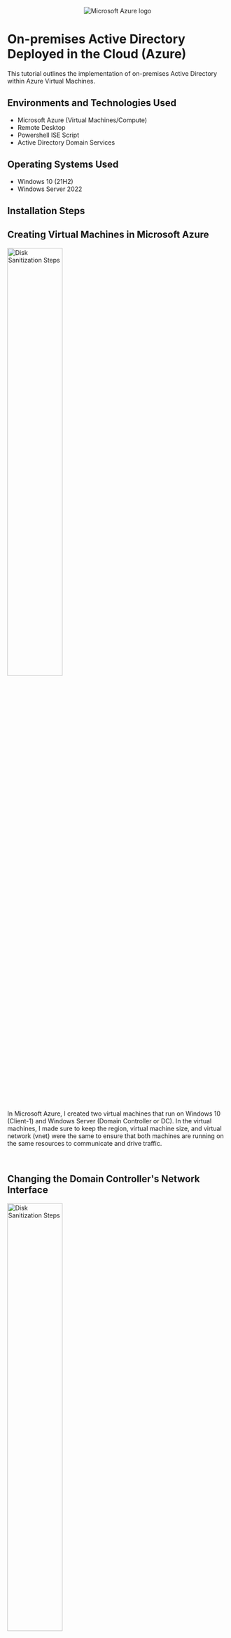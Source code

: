 <p align="center">
<img src="https://i.imgur.com/pU5A58S.png" alt="Microsoft Azure logo"/>
</p>

<h1>On-premises Active Directory Deployed in the Cloud (Azure)</h1>
This tutorial outlines the implementation of on-premises Active Directory within Azure Virtual Machines.<br />

<h2>Environments and Technologies Used</h2>

- Microsoft Azure (Virtual Machines/Compute)
- Remote Desktop
- Powershell ISE Script
- Active Directory Domain Services

<h2>Operating Systems Used </h2>

- Windows 10</b> (21H2)
- Windows Server 2022

<h2>Installation Steps</h2>

<h2>Creating Virtual Machines in Microsoft Azure</h2>
<p>
<img src="https://imgur.com/wUFZnxu.png" height="50%" width="50%" alt="Disk Sanitization Steps"/>
</p>
<p>
In Microsoft Azure, I created two virtual machines that run on Windows 10 (Client-1) and Windows Server (Domain Controller or DC). In the virtual machines, I made sure to keep the region, virtual machine size, and virtual network (vnet) were the same to ensure that both machines are running on the same resources to communicate and drive traffic.
</p>
<br />
<h2>Changing the Domain Controller's Network Interface</h2>
<p>
<img src="https://imgur.com/IKA26tB.png" height="50%" width="50%" alt="Disk Sanitization Steps"/>
</p>
<p>
After creating the virtual machines, I changed the Domain Controller's (DC) Network Interface (NIC) to static inside of Microsoft Azure. I have toggled to Networking under the DC-virtal machine --> Click on the virtual NIC --> Click on IP configurations --> Edit the assignment to "Static" --> Click on Save. Changing the NIC to static allows the IP address to stay the same and not change if a computer pulls the IP address.
</p>
<br />
<h2>Viewing Topology</h2>
<p>
<img src="https://imgur.com/oJ72bf9.png" height="50%" width="50%" alt="Disk Sanitization Steps"/>
</p>
<p>
After creating both machines, I reviewed the topology to showcase how both machines were running from the same Vnet and subnet mask. Also, we can see that each virtual machine has its own IP addresses and network security groups.
</p>
<br />
<h2>Reviewing Connectivity between DC and Client 1</h2>
<p>
<img src="https://imgur.com/vMMg3os.png" height="50%" width="50%" alt="Disk Sanitization Steps"/>
</p>
<p>
After logging into the DC and Client 1, I completed a perpetual ping to DC's prviate IP address on Client 1 to observe the connectivity. The connectivity has failed due to DC's firewall blocking the ICMP protocols. Thus, I went back to the DC remote desktop and enabled the ICMP4s protocols for "Echo Request" for the pings to respond. After enabling the ICMP4 protocol, I toggled back to Client 1 to review that the ping to DC's private IP address was successful.
</p>
<br />
<h2>Install Active Directory</h2>
<p>
<img src="https://imgur.com/DmOn0oJ.png" height="50%" width="50%" alt="Disk Sanitization Steps"/>
</p>
<p>
After reviewing the connectivity between both machines, I began to install Active Directory on the domain controller by opening Server Manager --> Clicking on "Tools" --> Clicking on "Active Directory Users and Computers" --> Clicking on "Add Roles and Features" and starting the setup wizard. Under "Server Roles", select "Active Directory Domain Services" and complete the remainder of the setup wizard. Once the installation is complete, the notifications flag will have a hazard notification next to it.
</p>
<br />
<h2>Continue Installing Active Directory</h2>
<p>
<img src="https://imgur.com/Gx6TRrF.png" height="50%" width="50%" alt="Disk Sanitization Steps"/>
</p>
<p>
After clicking on the notification flag, click on "Promote this server to a domain controller" to continue setup of the Active Directory. Next in the Deployment Confirguration Wizard, select "Add a new forest" and create a domain name. Continue to install and setup in the configuration wizard and ensure to allow the "NETBIOS" to load with previously created domain name. After the installation is complete, DC will restart itself and sign back in with DC VM login credentials.
</p>
<br />
<h2>Create Administrator and User Accounts in Active Directory</h2>
<p>
<img src="https://imgur.com/TtbI8ql.png" height="50%" width="50%" alt="Disk Sanitization Steps"/>
</p>
<p>
After logging in, open Server Manager and toggle to "Active Directory Users and Computers" --> right-click under "domain.com" --> Click on "New" and "Organizational Unit" to create "ADMINS" and "EMPLOYEES folders in Active Directory. Once the "Admin" folder is created, right-click on "New" and "User" to add "Jane Doe" to user group.
</p>
<br />
<h2>Continue creating Administrator and User Accounts in Active Directory</h2>
<p>
<img src="https://imgur.com/k31BFyT.png" height="50%" width="50%" alt="Disk Sanitization Steps"/>
</p>
<p>
Once "Jane Doe has been created, add "Jane Doe" to the "Domain Admins" group to allow access to login as an administrator. Next, log out and login back in as "Jane Doe" under "domain.com\createdjanedoeuser and use the account to continue to join client 1 with the DC.
</p>
<br />
<h2>Join Client 1 to Domain Controller</h2>
<p>
<img src="https://imgur.com/06vkRgk.png" height="50%" width="50%" alt="Disk Sanitization Steps"/>
</p>
<p>
After logging back in DC as "Jane Doe", toggle back to DC in Microsoft Azure portal and change the DNS server settings. First, copy the DC's private IP address. Click on the Client Virtual Machine and click on "Networking" --> Click on the virtual NIC --> Click on DNS server --> Click on "Custom" and paste DC's private IP address --> Click on "Save. Next, Client 1 will restart itself and log back in to Client 1.
</p>
<br />
<h2>Continue joining Client 1 to Domain Controller</h2>
<p>
<img src="https://imgur.com/Jb8ZBz4.png" height="50%" width="50%" alt="Disk Sanitization Steps"/>
</p>
<p>
Next, remote desktop into Client 1 and open System properties. Right-click on "Windows" --> click on System --> Select "Rename this PC", --> click on "Change" for "Rename this computer or change its domain" --> Select "domain", add "domain.com", and select "OK" to add domain. Next, verify that Client 1 displays under "Computers" folder in Server Manager on the Domain Contoller.
</p>
<br />
<h2>Setup Remote Desktop to Non-Administrative Users</h2>
<p>
<img src="https://imgur.com/L5jcTeg.png" height="50%" width="50%" alt="Disk Sanitization Steps"/>
</p>
<p>
Next, we will add non-administrative users to remotely log in and gain access on other computers. Right-click on "Windows" --> click on System --> Select "Remote Desktop", --> click on "Add", type in "domain users", and click on "Check Names" --> Select "OK". Next, toggle back to DC as "Jane Doe" login.
</p>
<br />
<h2>Create Additional Users</h2>
<p>
<img src="https://imgur.com/p5KB13G.png" height="50%" width="50%" alt="Disk Sanitization Steps"/>
</p>
<p>
After logging into Dc, open and run Powershell ISE as an administrator. Copy and paste created script to create additional users in the employees file under Active Directory. After pasting the script, select "RUN" (green play notification) to start the creation of users. Also, the powershell script will create a number of random user names and that will use the login credential of any password that is set.
</p>
<br />
<h2>Logging in as User</h2>
<p>
<img src="https://imgur.com/T4YkCeq.png" height="50%" width="50%" alt="Disk Sanitization Steps"/>
</p>
<p>
After the additional names are created, we can login as a user and verify that the client computer provides access to non-administrative users.
</p>
<br />
